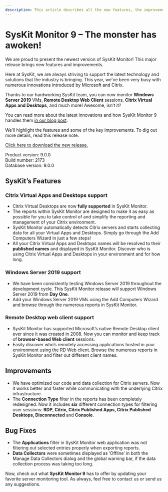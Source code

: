 ```yaml
---
description: This article describes all the new features, the improvements, and the bug fixes delivered in SysKit Monitor 9.
---
```


# SysKit Monitor 9 – The monster has awoken!

We are proud to present the newest version of SysKit Monitor! This major release brings new features and improvements.

Here at SysKit, we are always striving to support the latest technology and solutions that the industry is bringing. This year, we've been very busy with numerous innovations introduced by Microsoft and Citrix.

Thanks to our hardworking SysKit team, you can now monitor **Windows Server 2019** VMs, **Remote Desktop Web Client** sessions, **Citrix Virtual Apps and Desktops**, and much more! Awesome, isn’t it?

You can read more about the latest innovations and how SysKit Monitor 9 handles them [in our blog post](https://www.syskit.com/blog/syskit-monitor-9-keeping-up-with-the-latest-technology/).

We’ll highlight the features and some of the key improvements. To dig out more details, read this release note.

[Click here to download the new release.](https://www.syskit.com/products/monitor/download)

Product version: 9.0.0  
Build number: 2173  
Database version: 9.0.0

## SysKit’s Features

### Citrix Virtual Apps and Desktops support

* Citrix Virtual Desktops are now **fully supported** in SysKit Monitor.
* The reports within SysKit Monitor are designed to make it as easy as possible for you to take control of and simplify the reporting and management of your Citrix environment.
* SysKit Monitor automatically detects Citrix servers and starts collecting data for all your Virtual Apps and Desktops. Simply go through the Add Computers Wizard in just a few steps!
* All your Citrix Virtual Apps and Desktops names will be resolved to their **published names** and displayed in SysKit Monitor. Discover who is using Citrix Virtual Apps and Desktops in your environment and for how long.

### Windows Server 2019 support

* We have been consistently testing Windows Server 2019 throughout the development cycle. This SysKit Monitor release will support Windows Server 2019 from **Day One**.
* Add your Windows Server 2019 VMs using the Add Computers Wizard and browse through the numerous reports in SysKit Monitor.

### Remote Desktop web client support

* SysKit Monitor has supported Microsoft’s native Remote Desktop client ever since it was created in 2008. Now you can monitor and keep track of **browser-based Web client** sessions. 
* Easily discover who’s remotely accessing applications hosted in your environment using the RD Web client. Browse the numerous reports in SysKit Monitor and filter out different client names.

## Improvements

* We have optimized our code and data collection for Citrix servers. Now it works better and faster while communicating with the underlying Citrix infrastructure.
* The **Connection Type** filter in the reports has been completely redesigned. Now it includes **six** different connection types for filtering user sessions: **RDP, Citrix, Citrix Published Apps, Citrix Published Desktops, Disconnected** and **Console**.

## Bug Fixes

* The **Applications** filter in SysKit Monitor web application was not filtering out selected entries properly when exporting reports.
* **Data Collectors** were sometimes displayed as ‘Offline’ in both the Manage Data Collectors dialog and the global warning bar, if the data collection process was taking too long.

Now, check out what **SysKit Monitor 9** has to offer by updating your favorite server monitoring tool. As always, feel free to contact us or send us any suggestions.

